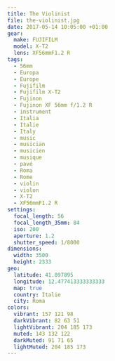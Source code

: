 ```yaml
---
title: The Violinist
file: the-violinist.jpg
date: 2017-05-14 10:05:00 +01:00
gear:
  make: FUJIFILM
  model: X-T2
  lens: XF56mmF1.2 R
tags:
  - 56mm
  - Europa
  - Europe
  - Fujifilm
  - Fujifilm X-T2
  - Fujinon
  - Fujinon XF 56mm f/1.2 R
  - instrument
  - Italia
  - Italie
  - Italy
  - music
  - musician
  - musicien
  - musique
  - pavé
  - Roma
  - Rome
  - violin
  - violon
  - X-T2
  - XF56mmF1.2 R
settings:
  focal_length: 56
  focal_length_35mm: 84
  iso: 200
  aperture: 1.2
  shutter_speed: 1/8000
dimensions:
  width: 3500
  height: 2333
geo:
  latitude: 41.897895
  longitude: 12.477413333333333
  map: true
  country: Italie
  city: Roma
colors:
  vibrant: 157 121 98
  darkVibrant: 82 63 51
  lightVibrant: 204 185 173
  muted: 143 132 122
  darkMuted: 91 71 65
  lightMuted: 204 185 173
---
```



